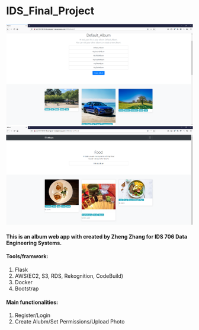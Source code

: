 # IDS_Final_Project
![alt text](https://github.com/zzpsy/IDS_Final_Project_Public/blob/master/resource/screenshot1.png?raw=true)
![alt text](https://github.com/zzpsy/IDS_Final_Project_Public/blob/master/resource/screenshot2.png?raw=true)
#### This is an album web app with created by Zheng Zhang for IDS 706 Data Engineering Systems.
#### Tools/framwork: 
1. Flask
2. AWS(EC2, S3, RDS, Rekognition, CodeBuild)
3. Docker
4. Bootstrap
#### Main functionalities: 
1. Register/Login
2. Create Alubm/Set Permissions/Upload Photo 

